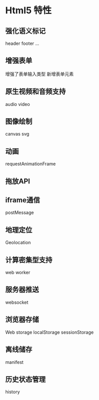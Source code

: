 # Html5 特性

## 强化语义标记
header footer ...

## 增强表单
增强了表单输入类型
新增表单元素

## 原生视频和音频支持
audio
video

## 图像绘制
canvas
svg

## 动画
requestAnimationFrame

## 拖放API

## iframe通信
postMessage

## 地理定位
Geolocation

## 计算密集型支持
web worker

## 服务器推送
websocket

## 浏览器存储
Web storage localStorage sessionStorage

## 离线储存
manifest 

## 历史状态管理
history



